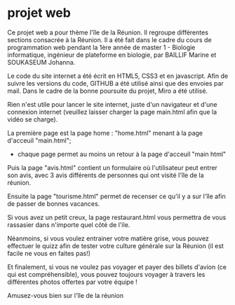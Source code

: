 # projet web


Ce projet web a pour thème l'île de la Réunion. Il regroupe différentes sections consacrée à la Réunion. Il a été fait dans le cadre du cours de programmation web pendant la 1ère année de master 1 - Biologie informatique, ingénieur de plateforme en biologie, par BAILLIF Marine et SOUKASEUM Johanna.

Le code du site internet a été écrit en HTML5, CSS3 et en javascript.
Afin de suivre les versions du code, GITHUB a été utilisé ainsi que des envoies par mail.
Dans le cadre de la bonne poursuite du projet, Miro a été utilisé.

Rien n'est utile pour lancer le site internet, juste d'un navigateur et d'une connexion internet (veuillez laisser charger la page main.html afin que la vidéo se charge).


La première page est la page home :
"home.html" menant à la page d'acceuil "main.html";
- chaque page permet au moins un retour à la page d'acceuil "main html"

Puis la page "avis.html" contient un formulaire où l'utilisateur peut entrer son avis, avec 3 avis différents de personnes qui ont visité l'île de la réunion.

Ensuite la page "tourisme.html" permet de recenser ce qu'il y a sur l'île afin de passer de bonnes vacances.

Si vous avez un petit creux, la page restaurant.html vous permettra de vous rassasier dans n'importe quel côté de l'ile.

Néanmoins, si vous voulez entrainer votre matière grise, vous pouvez effectuer le quizz afin de tester votre culture générale sur la Réunion (il est facile ne vous en faites pas!)

Et finalement, si vous ne voulez pas voyager et payer des billets d'avion (ce qui est compréhensible), vous pouvez toujours voyager à travers les différentes photos offertes par votre équipe !

Amusez-vous bien sur l'île de la réunion

